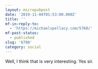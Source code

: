 ```yaml
---
layout: micropubpost
date: '2019-11-04T01:53:00.000Z'
title: ''
mf-in-reply-to:
  - 'https://michaelspellacy.com/5760/'
mf-post-status:
  - published
slug: '6780'
category: social
---
```

Well, I think that is very interesting. Yes sir. 
